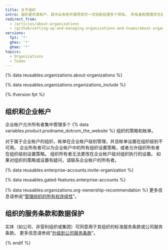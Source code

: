 ```yaml
---
title: 关于组织
intro: 组织是共享帐户，其中业务和开源项目可一次协助处理多个项目。 所有者和管理员可通过复杂的安全和管理功能管理成员对组织数据和项目的访问。
redirect_from:
  - /articles/about-organizations
  - /github/setting-up-and-managing-organizations-and-teams/about-organizations
versions:
  fpt: '*'
  ghes: '*'
  ghae: '*'
topics:
  - Organizations
  - Teams
---
```


{% data reusables.organizations.about-organizations %}

{% data reusables.organizations.organizations_include %}

{% ifversion fpt %}
## 组织和企业帐户

企业帐户允许所有者集中管理多个 {% data variables.product.prodname_dotcom_the_website %} 组织的策略和帐单。

对于属于企业帐户的组织，帐单在企业帐户级别管理，并且帐单设置在组织级别不可用。 企业所有者可以为企业帐户中的所有组织设置策略，或者允许组织所有者在组织级别设置策略。 组织所有者无法更改在企业帐户级对组织执行的设置。 如果对组织的策略或设置有疑问，请联系企业帐户的所有者。

{% data reusables.enterprise-accounts.invite-organization %}

{% data reusables.gated-features.enterprise-accounts %}

{% data reusables.organizations.org-ownership-recommendation %} 更多信息请参阅“[管理组织的所有权连续性](/organizations/managing-peoples-access-to-your-organization-with-roles/maintaining-ownership-continuity-for-your-organization)”。

## 组织的服务条款和数据保护

实体（如公司、非营利组织或集团）可同意用于其组织的标准服务条款或公司服务条款。 更多信息请参阅“[升级到公司服务条款](/articles/upgrading-to-the-corporate-terms-of-service)”。

{% endif %}
